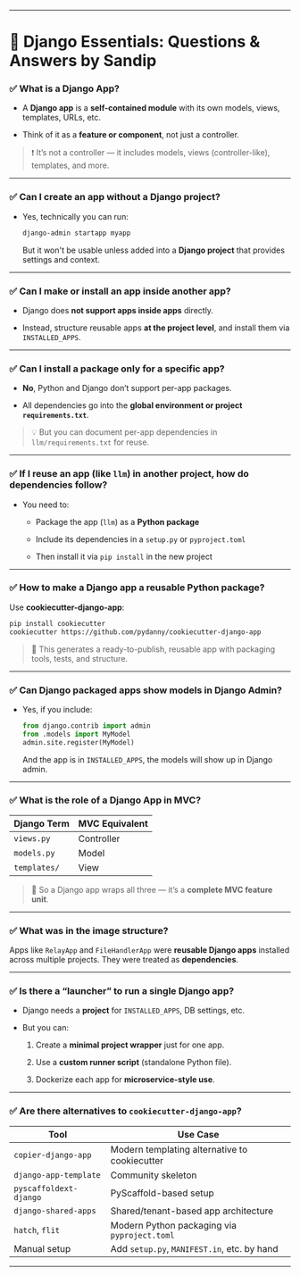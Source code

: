 

---

# 🧠 Django Essentials: Questions & Answers by Sandip

### ✅ What is a Django App?

- A **Django app** is a **self-contained module** with its own models, views, templates, URLs, etc.
    
- Think of it as a **feature or component**, not just a controller.
    

> ❗ It’s not a controller — it includes models, views (controller-like), templates, and more.

---

### ✅ Can I create an app without a Django project?

- Yes, technically you can run:
    
    ```bash
    django-admin startapp myapp
    ```
    
    But it won't be usable unless added into a **Django project** that provides settings and context.
    

---

### ✅ Can I make or install an app inside another app?

- Django does **not support apps inside apps** directly.
    
- Instead, structure reusable apps **at the project level**, and install them via `INSTALLED_APPS`.
    

---

### ✅ Can I install a package only for a specific app?

- **No**, Python and Django don’t support per-app packages.
    
- All dependencies go into the **global environment or project `requirements.txt`**.
    

> 💡 But you can document per-app dependencies in `llm/requirements.txt` for reuse.

---

### ✅ If I reuse an app (like `llm`) in another project, how do dependencies follow?

- You need to:
    
    - Package the app (`llm`) as a **Python package**
        
    - Include its dependencies in a `setup.py` or `pyproject.toml`
        
    - Then install it via `pip install` in the new project
        

---

### ✅ How to make a Django app a reusable Python package?

Use **cookiecutter-django-app**:

```bash
pip install cookiecutter
cookiecutter https://github.com/pydanny/cookiecutter-django-app
```

> 🎯 This generates a ready-to-publish, reusable app with packaging tools, tests, and structure.

---

### ✅ Can Django packaged apps show models in Django Admin?

- Yes, if you include:
    
    ```python
    from django.contrib import admin
    from .models import MyModel
    admin.site.register(MyModel)
    ```
    
    And the app is in `INSTALLED_APPS`, the models will show up in Django admin.
    

---

### ✅ What is the role of a Django App in MVC?

|Django Term|MVC Equivalent|
|---|---|
|`views.py`|Controller|
|`models.py`|Model|
|`templates/`|View|

> 🔁 So a Django app wraps all three — it’s a **complete MVC feature unit**.

---

### ✅ What was in the image structure?

Apps like `RelayApp` and `FileHandlerApp` were **reusable Django apps** installed across multiple projects. They were treated as **dependencies**.

---

### ✅ Is there a “launcher” to run a single Django app?

- Django needs a **project** for `INSTALLED_APPS`, DB settings, etc.
    
- But you can:
    
    1. Create a **minimal project wrapper** just for one app.
        
    2. Use a **custom runner script** (standalone Python file).
        
    3. Dockerize each app for **microservice-style use**.
        

---

### ✅ Are there alternatives to `cookiecutter-django-app`?

|Tool|Use Case|
|---|---|
|`copier-django-app`|Modern templating alternative to cookiecutter|
|`django-app-template`|Community skeleton|
|`pyscaffoldext-django`|PyScaffold-based setup|
|`django-shared-apps`|Shared/tenant-based app architecture|
|`hatch`, `flit`|Modern Python packaging via `pyproject.toml`|
|Manual setup|Add `setup.py`, `MANIFEST.in`, etc. by hand|

---
